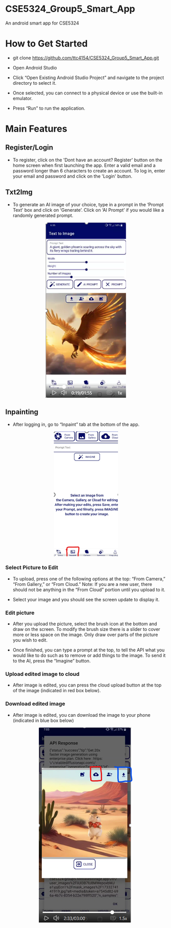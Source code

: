 # CSE5324_Group5_Smart_App
An android smart app for CSE5324

# How to Get Started 

* git clone https://github.com/ttc4154/CSE5324_Group5_Smart_App.git 

* Open Android Studio 

* Click “Open Existing Android Studio Project” and navigate to the project directory to select it. 

* Once selected, you can connect to a physical device or use the built-in emulator.  

* Press “Run” to run the application. 

# Main Features 
## Register/Login
* To register, click on the 'Dont have an account? Register' button on the home screen when first launching the app. Enter a valid email and a password longer than 6 characters to create an account. To log in, enter your email and password and click on the 'Login' button.

## Txt2Img 
* To generate an AI image of your choice, type in a prompt in the ‘Prompt Text’ box and click on ‘Generate’. Click on ‘AI Prompt’ if you would like a randomly generated prompt.
<div align="center">
  <img src="images/txt2img.png">
</div>

## Inpainting 

* After logging in, go to “Inpaint” tab at the bottom of the app.
<div align="center">
  <img src="images/InpaintingScreenShot.png">
</div>

### Select Picture to Edit 

* To upload, press one of the following options at the top: “From Camera,” “From Gallery,” or “From Cloud.” Note: If you are a new user, there should not be anything in the “From Cloud” portion until you upload to it.  

* Select your image and you should see the screen update to display it.  

### Edit picture 

* After you upload the picture, select the brush icon at the bottom and draw on the screen. To modify the brush size there is a slider to cover more or less space on the image. Only draw over parts of the picture you wish to edit. 

* Once finished, you can type a prompt at the top, to tell the API what you would like to do such as to remove or add things to the image.  To send it to the AI, press the “Imagine” button. 


### Upload edited image to cloud 

* After image is edited, you can press the cloud upload button at the top of the image (indicated in red box below). 


### Download edited image 

* After image is edited, you can download the image to your phone (indicated in blue box below)
<div align="center">
  <img src="images/UploadDownloadImg.png">
</div>
